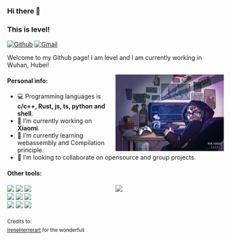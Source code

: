 ### Hi there 👋 
### This is level!

[![Github](https://img.shields.io/badge/-Github-000?style=flat&logo=Github&logoColor=white)](https://github.com/LevelCA)
[![Gmail](https://img.shields.io/badge/-Gmail-c14438?style=flat&logo=Gmail&logoColor=white)](levelcodezly@gmail.com)

Welcome to my Github page! I am level and I am currently working in Wuhan, Hubei!  

<img align="right" alt="img" src="https://github.com/FernandoRoldan93/FernandoRoldan93/blob/master/cover_image.jpg" width="50%" height="auto" />

#### Personal info:
- 💻 Programming languages is **c/c++, Rust, js, ts, python and shell**.
- 🔭 I’m currently working on **Xiaomi**.
- 🌱 I’m currently learning webassembly and Compilation principle.
- 👯 I’m looking to collaborate on opensource and group projects.

#### Other tools: 
<p>
	<img width="50%" align="right" src="https://github-readme-stats.vercel.app/api?username=LevelCA&show_icons=true&hide_border=true" />

<code><img width="10%" src="https://www.vectorlogo.zone/logos/webassembly/webassembly-ar21.svg"></code>
<code><img width="10%" src="https://www.vectorlogo.zone/logos/rust-lang/rust-lang-ar21.svg"></code>
<code><img width="8%" src="https://www.vectorlogo.zone/logos/typescriptlang/typescriptlang-ar21.svg"></code>
<br />
<code><img width="10%" src="https://www.vectorlogo.zone/logos/visualstudio_code/visualstudio_code-ar21.svg"></code>
<code><img width="10%" src="https://www.vectorlogo.zone/logos/cmake/cmake-ar21.svg"></code>
<code><img width="10%" src="https://www.vectorlogo.zone/logos/golang/golang-ar21.svg"></code>
<br />
<code><img width="10%" src="https://www.vectorlogo.zone/logos/google/google-ar21.svg"></code>
<code><img width="10%" src="https://www.vectorlogo.zone/logos/apache/apache-ar21.svg"></code>
<code><img width="10%" src="https://www.vectorlogo.zone/logos/git-scm/git-scm-ar21.svg"></code>
</p>

<sub>Credits to: <br/>[IreneHerrerart](https://www.artstation.com/ireneherrera) for the wonderfull</sub>
